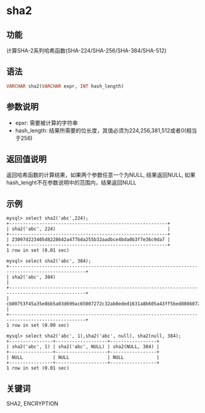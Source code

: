 # sha2

## 功能

计算SHA-2系列哈希函数(SHA-224/SHA-256/SHA-384/SHA-512)

## 语法

```Haskell
VARCHAR sha2(VARCHAR expr, INT hash_length)
```

## 参数说明

* epxr: 需要被计算的字符串
* hash_length: 结果所需要的位长度，其值必须为224,256,381,512或者0(相当于256)

## 返回值说明

返回哈希函数的计算结果，如果两个参数任意一个为NULL, 结果返回NULL, 如果hash_lenght不在参数说明中的范围内，结果返回NULL

## 示例

```Plain Text
mysql> select sha2('abc',224);
+----------------------------------------------------------+
| sha2('abc', 224)                                         |
+----------------------------------------------------------+
| 23097d223405d8228642a477bda255b32aadbce4bda0b3f7e36c9da7 |
+----------------------------------------------------------+
1 row in set (0.01 sec)

mysql> select sha2('abc', 384);
+--------------------------------------------------------------------------------------------------+
| sha2('abc', 384)                                                                                 |
+--------------------------------------------------------------------------------------------------+
| cb00753f45a35e8bb5a03d699ac65007272c32ab0eded1631a8b605a43ff5bed8086072ba1e7cc2358baeca134c825a7 |
+--------------------------------------------------------------------------------------------------+
1 row in set (0.00 sec)

mysql> select sha2('abc', 1),sha2('abc', null), sha2(null, 384);
+----------------+-------------------+-----------------+
| sha2('abc', 1) | sha2('abc', NULL) | sha2(NULL, 384) |
+----------------+-------------------+-----------------+
| NULL           | NULL              | NULL            |
+----------------+-------------------+-----------------+
1 row in set (0.01 sec)
```

## 关键词

SHA2, ENCRYPTION

